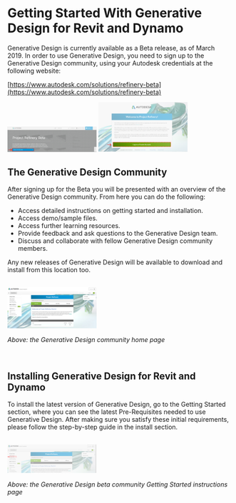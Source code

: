 # Getting Started With Generative Design for Revit and Dynamo

Generative Design is currently available as a Beta release, as of March 2019. In order to use Generative Design, you need to sign up to the Generative Design community, using your Autodesk credentials at the following website:

[https://www.autodesk.com/solutions/refinery-beta](https://www.autodesk.com/solutions/refinery-beta)

<img src="../assets/hello/install1.png" style="width:200px;"/>

<img src="../assets/hello/install2.png" style="width:200px;"/>

## The Generative Design Community

After signing up for the Beta you will be presented with an overview of the Generative Design community. From here you can do the following:

* Access detailed instructions on getting started and installation.
* Access demo/sample files.
* Access further learning resources.
* Provide feedback and ask questions to the Generative Design team.
* Discuss and collaborate with fellow Generative Design community members.

Any new releases of Generative Design will be available to download and install from this location too.

<br/>

<img src="../assets/hello/install3.png" style="width:200px;"/>

_Above: the Generative Design community home page_

<br/>

## Installing Generative Design for Revit and Dynamo

To install the latest version of Generative Design, go to the Getting Started section, where you can see the latest Pre-Requisites needed to use Generative Design. After making sure you satisfy these initial requirements, please follow the step-by-step guide in the install section.

<br/>

<img src="../assets/hello/install4.png" style="width:200px;"/>

_Above: the Generative Design beta community Getting Started instructions page_

